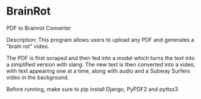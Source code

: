 # BrainRot
PDF to Brainrot Converter

Description: This program allows users to upload any PDF and generates a "brain rot" video.

The PDF is first scraped and then fed into a model which turns the text into a simplified version with slang. The new text is then converted into a video, with text appearing one at a time, along with audio and a Subway Surfers video in the background.

Before running, make sure to pip install Django, PyPDF2 and pyttsx3
